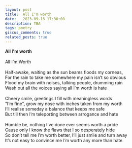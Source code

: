 ```yaml
---
layout: post
title:  All I'm worth
date:   2023-09-16 17:30:00
description: TBA
tags: poetry
giscus_comments: true
related_posts: true
---
```


<div class="poem">
<b>All I'm worth</b><br><br>All I’m Worth<br><br>Half-awake, waiting as the sun beams floods my corneas,<br>For the rain to take me somewhere my pain isn’t so obvious<br>Flood my brain with noises, talking people, drumming rain<br>Wash out all the voices saying all I’m worth is hate<br><br>Cheery smile, greetings I fill with meaningless words<br>"I’m fine", grow my nose with inches taken from my worth<br>I’ll realise someday a balance that keeps me safe<br>But till then I’m teleporting between arrogance and hate<br><br>Humble be, nothing I’ve done ever seems worth a pride<br>Cause only I know the flaws that I so desperately hide<br>So don’t tell me I’m worth better, I’ll just smile and turn away<br>It’s not easy to convince me I’m worth any more than hate.</div>